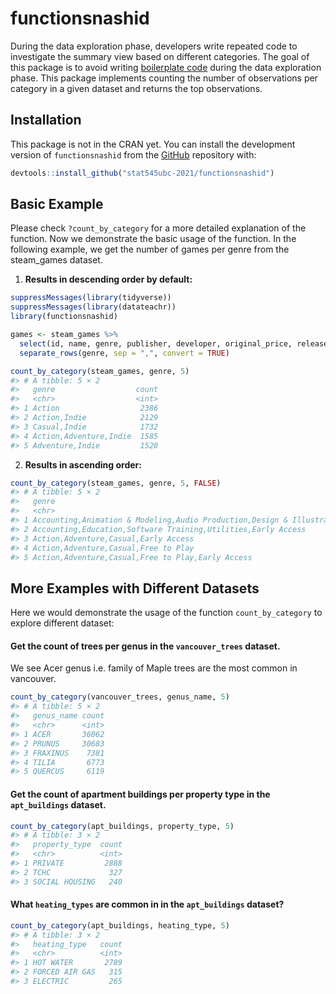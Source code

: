 
<!-- README.md is generated from README.Rmd. Please edit that file -->

# functionsnashid

<!-- badges: start -->
<!-- badges: end -->

During the data exploration phase, developers write repeated code to
investigate the summary view based on different categories. The goal of
this package is to avoid writing [boilerplate
code](https://en.wikipedia.org/wiki/Boilerplate_code) during the data
exploration phase. This package implements counting the number of
observations per category in a given dataset and returns the top
observations.

## Installation

This package is not in the CRAN yet. You can install the development
version of `functionsnashid` from the
[GitHub](https://github.com/stat545ubc-2021/functionsnashid) repository
with:

``` r
devtools::install_github("stat545ubc-2021/functionsnashid")
```

## Basic Example

Please check `?count_by_category` for a more detailed explanation of the
function. Now we demonstrate the basic usage of the function. In the
following example, we get the number of games per genre from the
steam_games dataset.

1.  **Results in descending order by default:**

``` r
suppressMessages(library(tidyverse))
suppressMessages(library(datateachr))
library(functionsnashid)

games <- steam_games %>%
  select(id, name, genre, publisher, developer, original_price, release_date, all_reviews) %>%
  separate_rows(genre, sep = ",", convert = TRUE)

count_by_category(steam_games, genre, 5)
#> # A tibble: 5 × 2
#>   genre                  count
#>   <chr>                  <int>
#> 1 Action                  2386
#> 2 Action,Indie            2129
#> 3 Casual,Indie            1732
#> 4 Action,Adventure,Indie  1585
#> 5 Adventure,Indie         1520
```

2.  **Results in ascending order:**

``` r
count_by_category(steam_games, genre, 5, FALSE)
#> # A tibble: 5 × 2
#>   genre                                                                    count
#>   <chr>                                                                    <int>
#> 1 Accounting,Animation & Modeling,Audio Production,Design & Illustration,…     1
#> 2 Accounting,Education,Software Training,Utilities,Early Access                1
#> 3 Action,Adventure,Casual,Early Access                                         1
#> 4 Action,Adventure,Casual,Free to Play                                         1
#> 5 Action,Adventure,Casual,Free to Play,Early Access                            1
```

## More Examples with Different Datasets

Here we would demonstrate the usage of the function `count_by_category`
to explore different dataset:

#### Get the count of trees per genus in the `vancouver_trees` dataset.

We see Acer genus i.e. family of Maple trees are the most common in
vancouver.

``` r
count_by_category(vancouver_trees, genus_name, 5)
#> # A tibble: 5 × 2
#>   genus_name count
#>   <chr>      <int>
#> 1 ACER       36062
#> 2 PRUNUS     30683
#> 3 FRAXINUS    7381
#> 4 TILIA       6773
#> 5 QUERCUS     6119
```

#### Get the count of apartment buildings per property type in the `apt_buildings` dataset.

``` r
count_by_category(apt_buildings, property_type, 5)
#> # A tibble: 3 × 2
#>   property_type  count
#>   <chr>          <int>
#> 1 PRIVATE         2888
#> 2 TCHC             327
#> 3 SOCIAL HOUSING   240
```

#### What `heating_types` are common in in the `apt_buildings` dataset?

``` r
count_by_category(apt_buildings, heating_type, 5)
#> # A tibble: 3 × 2
#>   heating_type   count
#>   <chr>          <int>
#> 1 HOT WATER       2789
#> 2 FORCED AIR GAS   315
#> 3 ELECTRIC         265
```
